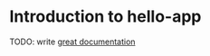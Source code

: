 # Introduction to hello-app

TODO: write [great documentation](http://jacobian.org/writing/what-to-write/)
